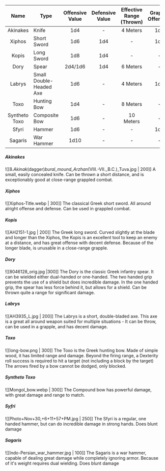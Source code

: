 |     Name      | Type                    | Offensive Value | Defensive Value | Effective Range (Thrown) | Grapple Offensive | Might Requirment | Damage Type  |
|:-------------:| ----------------------- |:---------------:|:---------------:|:------------------------:|:-----------------:|:----------------:| ------------ |
|   Akinakes    | Knife                   |       1d4       |        -        |         4 Meters         |        1d6        |        -         | Melee/Ranged |
|    Xiphos     | Short Sword             |       1d6       |       1d4       |            -             |        1d4        |        -         | Melee        |
|     Kopis     | Long Sword              |       1d8       |       1d4       |            -             |         -         |        5         | Melee        |
|     Dory      | Spear                   |     2d4/1d6     |       1d4       |         6 Meters         |         -         |        -         | Melee        |
|    Labrys     | Small Double-Headed Axe |       1d6       |        -        |         4 Meters         |        1d4        |        6         | Melee/Ranged |
|     Toxo      | Hunting Bow             |       1d4       |        -        |         8 Meters         |         -         |        -         | Ranged       |
| Syntheto Toxo | Composite Bow           |       1d6       |        -        |        10 Meters         |         -         |        -         | Ranged       |
|     Sfyri     | Hammer                  |       1d6       |        -        |            -             |        1d4        |        6         | Blunt Melee  |
|    Sagaris    | War Hammer              |      1d10       |        -        |            -             |         -         |        8         | Blunt Melee  | 

##### Akinakes
![[8._Akinak_(dagger)_bural_mound_Arzhan_(VIII.-VII._B.C.)_Tuva.jpg | 200]] 
A small, easily concealed knife.
Can be thrown a short distance, and is exceptionably good at close-range grappled combat.

##### Xiphos
![[Xiphos-Title.webp | 300]]
The classical Greek short sword. 
All around alright offense and defense.
Can be used in grappled combat.

##### Kopis
![[AH2151-1.jpg | 200]]
The Greek long sword.
Curved slightly at the blade and longer than the Xiphos, the Kopis is an excellent tool to keep an enemy at a distance, and has great offense with decent defense. Because of the longer blade, is unusable in a close-range grapple.

##### Dory
![[8046128_orig.jpg |300]]
The Dory is the classic Greek infantry spear.
It can be wielded either dual-handed or one-handed.
The two handed grip prevents the use of a shield but does incredible damage.
In the one handed grip, the spear has less force behind it, but allows for a shield.
Can be thrown quite a range for significant damage.

##### Labrys
![[AH3935_L.jpg | 200]]
The Labrys is a short, double-bladed axe.
This axe is a great all around weapon suited for multiple situations - 
It can be throw, can be used in a grapple, and has decent damage.

##### Toxo
![[long-bow.png | 300]]
The Toxo is the Greek hunting bow.
Made of simple wood, it has limited range and damage.
Beyond the firing range, a Dexterity roll success is required to hit a target (not including a block by the target)
The arrows fired by a bow cannot be dodged, only blocked.
##### Syntheto Toxo
![[Mongol_bow.webp | 300]]
The Compound bow has powerful damage, with great damage and range to match. 

##### Syfri
![[Photo+Nov+30,+6+11+57+PM.jpg | 250]]
The Sfyri is a regular, one handed hammer, but can do incredible damage in strong hands. Does blunt damage

##### Sagaris
![[Indo-Persian_war_hammer.jpg | 100]]
The Sagaris is a war hammer, capable of dealing great damage while completely ignoring armor. Because of it's weight requires dual wielding.
Does blunt damage

